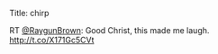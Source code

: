 Title: chirp

RT <a href="http://twitter.com/RaygunBrown">@RaygunBrown</a>: Good Christ, this made me laugh. <a href="http://t.co/X171Gc5CVt">http://t.co/X171Gc5CVt</a>
